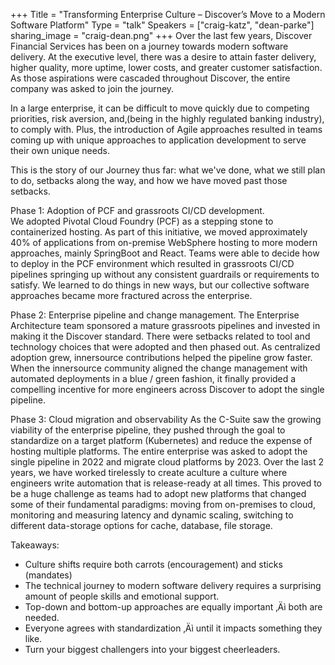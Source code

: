 +++
Title = "Transforming Enterprise Culture – Discover’s Move to a Modern Software Platform"
Type = "talk"
Speakers = ["craig-katz", "dean-parke"]
sharing_image = "craig-dean.png"
+++
Over the last few years, Discover Financial Services has been on a journey towards modern software delivery.  At the executive level, there was a desire to attain faster delivery, higher quality, more uptime, lower costs, and greater customer satisfaction.  As those aspirations were cascaded throughout Discover, the entire company was asked to join the journey.

In a large enterprise, it can be difficult to move quickly due to competing priorities, risk aversion, and‚(being in the highly regulated banking industry)‚ to comply with.  Plus, the introduction of Agile approaches resulted in teams coming up with unique approaches to application development to serve their own unique needs.

This is the story of our Journey thus far: what we've done, what we still plan to do, setbacks along the way, and how we have moved past those setbacks.

Phase 1: Adoption of PCF and grassroots CI/CD development.  
We adopted Pivotal Cloud Foundry (PCF) as a stepping stone to containerized hosting. As part of this initiative, we moved approximately 40% of applications from on-premise WebSphere hosting to more modern approaches, mainly SpringBoot and React.  Teams were able to decide how to deploy in the PCF environment which resulted in grassroots CI/CD pipelines springing up without any consistent guardrails or requirements to satisfy.  We learned to do things in new ways, but our collective software approaches became more fractured across the enterprise.

Phase 2: Enterprise pipeline and change management.
The Enterprise Architecture team sponsored a mature grassroots pipelines and invested in making it the Discover standard. There were setbacks related to tool and technology choices that were adopted and then phased out. As centralized adoption grew, innersource contributions helped the pipeline grow faster.  When the innersource community aligned the change management with automated deployments in a blue / green fashion, it finally provided a compelling incentive for more engineers across Discover to adopt the single pipeline.

Phase 3: Cloud migration and observability
As the C-Suite saw the growing viability of the enterprise pipeline, they pushed through the goal to standardize on a target platform (Kubernetes) and reduce the expense of hosting multiple platforms.  The entire enterprise was asked to adopt the single pipeline in 2022 and migrate cloud platforms by 2023.  Over the last 2 years, we have worked tirelessly to create aculture a culture where engineers write automation that is release-ready at all times.  This proved to be a huge challenge as teams had to adopt new platforms that changed some of their fundamental paradigms: moving from on-premises to cloud, monitoring and measuring latency and dynamic scaling, switching to different data-storage options for cache, database, file storage.  

Takeaways:

- Culture shifts require both carrots (encouragement) and sticks (mandates)
- The technical journey to modern software delivery requires a surprising amount of people skills and emotional support.
- Top-down and bottom-up approaches are equally important ‚Äì both are needed.
- Everyone agrees with standardization ‚Äì until it impacts something they like.  
- Turn your biggest challengers into your biggest cheerleaders.